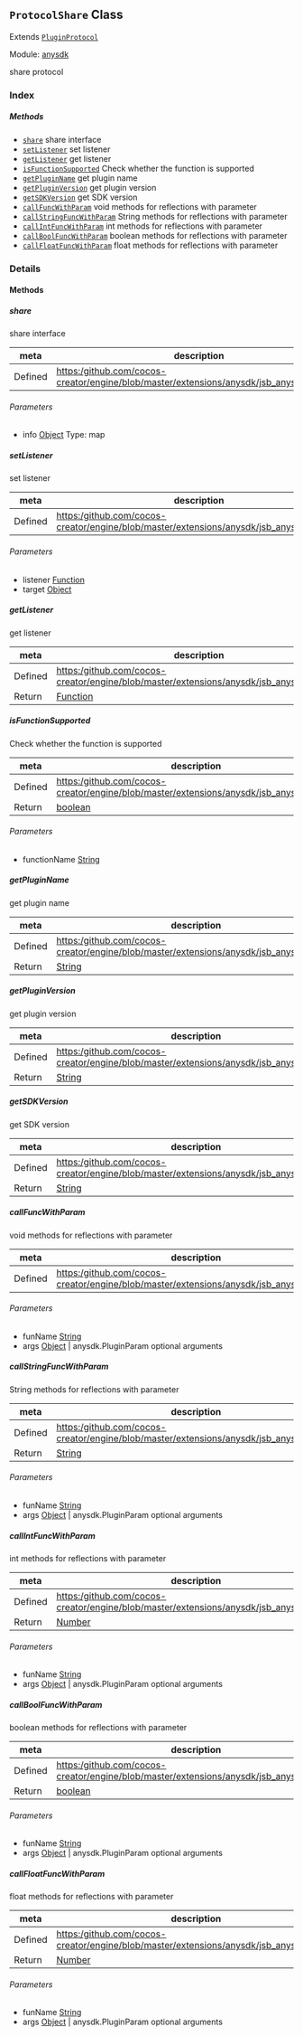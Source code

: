 ## `ProtocolShare` Class

Extends [`PluginProtocol`](PluginProtocol.md)


Module: [anysdk](../modules/anysdk.md)




share protocol

### Index



##### Methods

  - [`share`](#share) share interface
  - [`setListener`](#setlistener) set listener
  - [`getListener`](#getlistener) get listener
  - [`isFunctionSupported`](#isfunctionsupported) Check whether the function is supported
  - [`getPluginName`](#getpluginname) get plugin name
  - [`getPluginVersion`](#getpluginversion) get plugin version
  - [`getSDKVersion`](#getsdkversion) get SDK version
  - [`callFuncWithParam`](#callfuncwithparam) void methods for reflections with parameter
  - [`callStringFuncWithParam`](#callstringfuncwithparam) String methods for reflections with parameter
  - [`callIntFuncWithParam`](#callintfuncwithparam) int methods for reflections with parameter
  - [`callBoolFuncWithParam`](#callboolfuncwithparam) boolean methods for reflections with parameter
  - [`callFloatFuncWithParam`](#callfloatfuncwithparam) float methods for reflections with parameter



### Details




<!-- Method Block -->
#### Methods


##### share

share interface

| meta | description |
|------|-------------|
| Defined | [https:/github.com/cocos-creator/engine/blob/master/extensions/anysdk/jsb_anysdk.js:1048](https:/github.com/cocos-creator/engine/blob/master/extensions/anysdk/jsb_anysdk.js#L1048) |

###### Parameters
- info <a href="https://developer.mozilla.org/en/JavaScript/Reference/Global_Objects/Object" class="crosslink external" target="_blank">Object</a> Type: map


##### setListener

set listener

| meta | description |
|------|-------------|
| Defined | [https:/github.com/cocos-creator/engine/blob/master/extensions/anysdk/jsb_anysdk.js:1058](https:/github.com/cocos-creator/engine/blob/master/extensions/anysdk/jsb_anysdk.js#L1058) |

###### Parameters
- listener <a href="https://developer.mozilla.org/en/JavaScript/Reference/Global_Objects/Function" class="crosslink external" target="_blank">Function</a> 
- target <a href="https://developer.mozilla.org/en/JavaScript/Reference/Global_Objects/Object" class="crosslink external" target="_blank">Object</a> 


##### getListener

get listener

| meta | description |
|------|-------------|
| Defined | [https:/github.com/cocos-creator/engine/blob/master/extensions/anysdk/jsb_anysdk.js:1070](https:/github.com/cocos-creator/engine/blob/master/extensions/anysdk/jsb_anysdk.js#L1070) |
| Return 		 | <a href="https://developer.mozilla.org/en/JavaScript/Reference/Global_Objects/Function" class="crosslink external" target="_blank">Function</a> 



##### isFunctionSupported

Check whether the function is supported

| meta | description |
|------|-------------|
| Defined | [https:/github.com/cocos-creator/engine/blob/master/extensions/anysdk/jsb_anysdk.js:327](https:/github.com/cocos-creator/engine/blob/master/extensions/anysdk/jsb_anysdk.js#L327) |
| Return 		 | <a href="https://developer.mozilla.org/en/JavaScript/Reference/Global_Objects/Boolean" class="crosslink external" target="_blank">boolean</a> 

###### Parameters
- functionName <a href="https://developer.mozilla.org/en/JavaScript/Reference/Global_Objects/String" class="crosslink external" target="_blank">String</a> 


##### getPluginName

get plugin name

| meta | description |
|------|-------------|
| Defined | [https:/github.com/cocos-creator/engine/blob/master/extensions/anysdk/jsb_anysdk.js:341](https:/github.com/cocos-creator/engine/blob/master/extensions/anysdk/jsb_anysdk.js#L341) |
| Return 		 | <a href="https://developer.mozilla.org/en/JavaScript/Reference/Global_Objects/String" class="crosslink external" target="_blank">String</a> 



##### getPluginVersion

get plugin version

| meta | description |
|------|-------------|
| Defined | [https:/github.com/cocos-creator/engine/blob/master/extensions/anysdk/jsb_anysdk.js:353](https:/github.com/cocos-creator/engine/blob/master/extensions/anysdk/jsb_anysdk.js#L353) |
| Return 		 | <a href="https://developer.mozilla.org/en/JavaScript/Reference/Global_Objects/String" class="crosslink external" target="_blank">String</a> 



##### getSDKVersion

get SDK version

| meta | description |
|------|-------------|
| Defined | [https:/github.com/cocos-creator/engine/blob/master/extensions/anysdk/jsb_anysdk.js:365](https:/github.com/cocos-creator/engine/blob/master/extensions/anysdk/jsb_anysdk.js#L365) |
| Return 		 | <a href="https://developer.mozilla.org/en/JavaScript/Reference/Global_Objects/String" class="crosslink external" target="_blank">String</a> 



##### callFuncWithParam

void methods for reflections with parameter

| meta | description |
|------|-------------|
| Defined | [https:/github.com/cocos-creator/engine/blob/master/extensions/anysdk/jsb_anysdk.js:377](https:/github.com/cocos-creator/engine/blob/master/extensions/anysdk/jsb_anysdk.js#L377) |

###### Parameters
- funName <a href="https://developer.mozilla.org/en/JavaScript/Reference/Global_Objects/String" class="crosslink external" target="_blank">String</a> 
- args <a href="https://developer.mozilla.org/en/JavaScript/Reference/Global_Objects/Object" class="crosslink external" target="_blank">Object</a> &#124; anysdk.PluginParam optional arguments


##### callStringFuncWithParam

String methods for reflections with parameter

| meta | description |
|------|-------------|
| Defined | [https:/github.com/cocos-creator/engine/blob/master/extensions/anysdk/jsb_anysdk.js:390](https:/github.com/cocos-creator/engine/blob/master/extensions/anysdk/jsb_anysdk.js#L390) |
| Return 		 | <a href="https://developer.mozilla.org/en/JavaScript/Reference/Global_Objects/String" class="crosslink external" target="_blank">String</a> 

###### Parameters
- funName <a href="https://developer.mozilla.org/en/JavaScript/Reference/Global_Objects/String" class="crosslink external" target="_blank">String</a> 
- args <a href="https://developer.mozilla.org/en/JavaScript/Reference/Global_Objects/Object" class="crosslink external" target="_blank">Object</a> &#124; anysdk.PluginParam optional arguments


##### callIntFuncWithParam

int methods for reflections with parameter

| meta | description |
|------|-------------|
| Defined | [https:/github.com/cocos-creator/engine/blob/master/extensions/anysdk/jsb_anysdk.js:405](https:/github.com/cocos-creator/engine/blob/master/extensions/anysdk/jsb_anysdk.js#L405) |
| Return 		 | <a href="https://developer.mozilla.org/en/JavaScript/Reference/Global_Objects/Number" class="crosslink external" target="_blank">Number</a> 

###### Parameters
- funName <a href="https://developer.mozilla.org/en/JavaScript/Reference/Global_Objects/String" class="crosslink external" target="_blank">String</a> 
- args <a href="https://developer.mozilla.org/en/JavaScript/Reference/Global_Objects/Object" class="crosslink external" target="_blank">Object</a> &#124; anysdk.PluginParam optional arguments


##### callBoolFuncWithParam

boolean methods for reflections with parameter

| meta | description |
|------|-------------|
| Defined | [https:/github.com/cocos-creator/engine/blob/master/extensions/anysdk/jsb_anysdk.js:420](https:/github.com/cocos-creator/engine/blob/master/extensions/anysdk/jsb_anysdk.js#L420) |
| Return 		 | <a href="https://developer.mozilla.org/en/JavaScript/Reference/Global_Objects/Boolean" class="crosslink external" target="_blank">boolean</a> 

###### Parameters
- funName <a href="https://developer.mozilla.org/en/JavaScript/Reference/Global_Objects/String" class="crosslink external" target="_blank">String</a> 
- args <a href="https://developer.mozilla.org/en/JavaScript/Reference/Global_Objects/Object" class="crosslink external" target="_blank">Object</a> &#124; anysdk.PluginParam optional arguments


##### callFloatFuncWithParam

float methods for reflections with parameter

| meta | description |
|------|-------------|
| Defined | [https:/github.com/cocos-creator/engine/blob/master/extensions/anysdk/jsb_anysdk.js:435](https:/github.com/cocos-creator/engine/blob/master/extensions/anysdk/jsb_anysdk.js#L435) |
| Return 		 | <a href="https://developer.mozilla.org/en/JavaScript/Reference/Global_Objects/Number" class="crosslink external" target="_blank">Number</a> 

###### Parameters
- funName <a href="https://developer.mozilla.org/en/JavaScript/Reference/Global_Objects/String" class="crosslink external" target="_blank">String</a> 
- args <a href="https://developer.mozilla.org/en/JavaScript/Reference/Global_Objects/Object" class="crosslink external" target="_blank">Object</a> &#124; anysdk.PluginParam optional arguments



